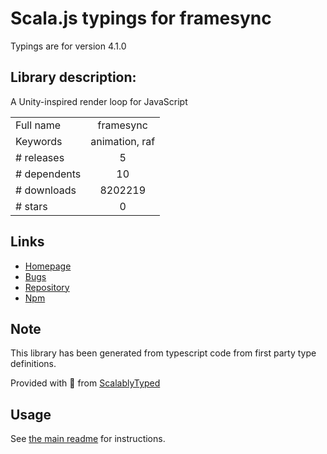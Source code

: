 
# Scala.js typings for framesync

Typings are for version 4.1.0

## Library description:
A Unity-inspired render loop for JavaScript

|                    |                 |
| ------------------ | :-------------: |
| Full name          | framesync |
| Keywords           | animation, raf |
| # releases         | 5 |
| # dependents       | 10 |
| # downloads        | 8202219 |
| # stars            | 0 |

## Links
- [Homepage](https://github.com/Popmotion/popmotion)
- [Bugs](https://github.com/Popmotion/popmotion/issues)
- [Repository](https://github.com/Popmotion/popmotion)
- [Npm](https://www.npmjs.com/package/framesync)
    


## Note
This library has been generated from typescript code from first party type definitions.

Provided with :purple_heart: from [ScalablyTyped](https://github.com/oyvindberg/ScalablyTyped)

## Usage
See [the main readme](../../readme.md) for instructions.


